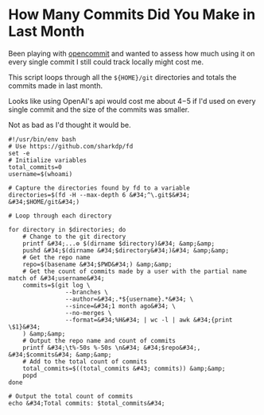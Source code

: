 # How Many Commits Did You Make in Last Month


Been playing with [opencommit](https://github.com/di-sukharev/opencommit) and wanted to assess how much using it on every single commit I still could track locally might cost me.

This script loops through all the `${HOME}/git` directories and totals the commits made in last month.

Looks like using OpenAI&#39;s api would cost me about $4-$5 if I&#39;d used on every single commit and the size of the commits was smaller.

Not as bad as I&#39;d thought it would be.

```shell
#!/usr/bin/env bash
# Use https://github.com/sharkdp/fd
set -e
# Initialize variables
total_commits=0
username=$(whoami)

# Capture the directories found by fd to a variable
directories=$(fd -H --max-depth 6 &#34;^\.git$&#34; &#34;$HOME/git&#34;)

# Loop through each directory

for directory in $directories; do
    # Change to the git directory
    printf &#34;...⚙️ $(dirname $directory)&#34; &amp;&amp;
    pushd &#34;$(dirname &#34;$directory&#34;)&#34; &amp;&amp;
    # Get the repo name
    repo=$(basename &#34;$PWD&#34;) &amp;&amp;
    # Get the count of commits made by a user with the partial name match of &#34;username&#34;
    commits=$(git log \
                --branches \
                --author=&#34;.*${username}.*&#34; \
                --since=&#34;1 month ago&#34; \
                --no-merges \
                --format=&#34;%H&#34; | wc -l | awk &#34;{print \$1}&#34;
    ) &amp;&amp;
    # Output the repo name and count of commits
    printf &#34;\t%-50s %-50s \n&#34; &#34;$repo&#34;, &#34;$commits&#34; &amp;&amp;
    # Add to the total count of commits
    total_commits=$((total_commits &#43; commits)) &amp;&amp;
    popd
done

# Output the total count of commits
echo &#34;Total commits: $total_commits&#34;

```

